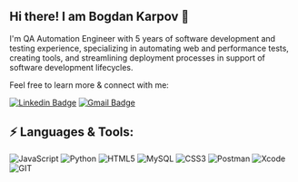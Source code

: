 ##  Hi there! I am Bogdan Karpov 👋 

I'm QA Automation Engineer with 5 years of software development and testing experience, specializing in automating web and performance tests, creating tools, and streamlining deployment processes in support of software development lifecycles.

Feel free to learn more & connect with me:


[![Linkedin Badge](https://img.shields.io/badge/-bogdankarpov-blue?style=flat-square&logo=Linkedin&logoColor=white&link=https://www.linkedin.com/in/bogdan-karpov/)](https://www.linkedin.com/in/bogdan-karpov/)
[![Gmail Badge](https://img.shields.io/badge/-bkarpov86@gmail.com-c14438?style=flat-square&logo=Gmail&logoColor=white&link=mailto:bkarpov86@gmail.com)](mailto:bkarpov86@gmail.com)


## ⚡ Languages & Tools:
![JavaScript](https://img.shields.io/badge/JavaScript-323330?style=for-the-badge&logo=javascript&logoColor=F7DF1E)
![Python](https://img.shields.io/badge/Python-FFD43B?style=for-the-badge&logo=python&logoColor=blue)
![HTML5](https://img.shields.io/badge/HTML5-E34F26?style=for-the-badge&logo=html5&logoColor=white)
![MySQL](https://img.shields.io/badge/MySQL-005C84?style=for-the-badge&logo=mysql&logoColor=white)
![CSS3](https://img.shields.io/badge/CSS3-1572B6?style=for-the-badge&logo=css3&logoColor=white)
![Postman](https://img.shields.io/badge/Postman-FF6C37?style=for-the-badge&logo=Postman&logoColor=white)
![Xcode](https://img.shields.io/badge/Xcode-007ACC?style=for-the-badge&logo=Xcode&logoColor=white)
![GIT](https://img.shields.io/badge/GIT-E44C30?style=for-the-badge&logo=git&logoColor=white)

